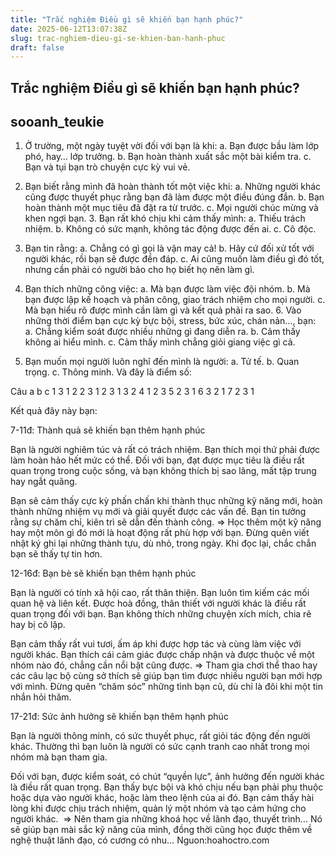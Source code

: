 ```yaml
---
title: "Trắc nghiệm Điều gì sẽ khiến bạn hạnh phúc?"
date: 2025-06-12T13:07:38Z
slug: trac-nghiem-dieu-gi-se-khien-ban-hanh-phuc
draft: false
---
```


## Trắc nghiệm Điều gì sẽ khiến bạn hạnh phúc?

## sooanh_teukie

1. Ở trường, một ngày tuyệt vời đối với bạn là khi:
          a. Bạn được bầu làm lớp phó, hay… lớp trưởng.
          b. Bạn hoàn thành xuất sắc một bài kiểm tra.
          c. Bạn và tụi bạn trò chuyện cực kỳ vui vẻ.
 
2. Bạn biết rằng mình đã hoàn thành tốt một việc khi:
          a. Những người khác cũng được thuyết phục rằng bạn đã làm được một điều đúng đắn.
          b. Bạn hoàn thành một mục tiêu đã đặt ra từ trước.
          c. Mọi người chúc mừng và khen ngợi bạn.
​3. Bạn rất khó chịu khi cảm thấy mình:
          a. Thiếu trách nhiệm.
          b. Không có sức mạnh, không tác động được đến ai.
          c. Cô độc.
 
4. Bạn tin rằng:
          a. Chẳng có gì gọi là vận may cả!
          b. Hãy cứ đối xử tốt với người khác, rồi bạn sẽ được đền đáp.
          c. Ai cũng muốn làm điều gì đó tốt, nhưng cần phải có người bảo cho họ biết họ nên làm gì.
 
5. Bạn thích những công việc:
          a. Mà bạn được làm việc đội nhóm.
          b. Mà bạn được lập kế hoạch và phân công, giao trách nhiệm cho mọi người.
          c. Mà bạn hiểu rõ được mình cần làm gì và kết quả phải ra sao.
​6. Vào những thời điểm bạn cực kỳ bực bội, stress, bức xúc, chán nản…, bạn:
          a. Chẳng kiểm soát được nhiều những gì đang diễn ra.
          b. Cảm thấy không ai hiểu mình.
          c. Cảm thấy mình chẳng giỏi giang việc gì cả.
 
7. Bạn muốn mọi người luôn nghĩ đến mình là người:
          a. Tử tế.
          b. Quan trọng.
          c. Thông minh.
​Và đây là điểm số:
 
Câu a b c
1 3 1 2
2 3 1 2
3 1 3 2
4 1 2 3
5 2 3 1
6 3 2 1
7 2 3 1
 
Kết quả đây này bạn:
 
7-11đ: Thành quả sẽ khiến bạn thêm hạnh phúc

Bạn là người nghiêm túc và rất có trách nhiệm. Bạn thích mọi thứ phải được làm hoàn hảo hết mức có thể. Đối với bạn, đạt được mục tiêu là điều rất quan trọng trong cuộc sống, và bạn không thích bị sao lãng, mất tập trung hay ngắt quãng.
 
Bạn sẽ cảm thấy cực kỳ phấn chấn khi thành thục những kỹ năng mới, hoàn thành những nhiệm vụ mới và giải quyết được các vấn đề. Bạn tin tưởng rằng sự chăm chỉ, kiên trì sẽ dẫn đến thành công.
​=>  Học thêm một kỹ năng hay một môn gì đó mới là hoạt động rất phù hợp với bạn. Đừng quên viết nhật ký ghi lại những thành tựu, dù nhỏ, trong ngày. Khi đọc lại, chắc chắn bạn sẽ thấy tự tin hơn.
 
12-16đ: Bạn bè sẽ khiến bạn thêm hạnh phúc

Bạn là người có tính xã hội cao, rất thân thiện. Bạn luôn tìm kiếm các mối quan hệ và liên kết. Được hoà đồng, thân thiết với người khác là điều rất quan trọng đối với bạn. Bạn không thích những chuyện xích mích, chia rẽ hay bị cô lập.
 
Bạn cảm thấy rất vui tươi, ấm áp khi được hợp tác và cùng làm việc với người khác. Bạn thích cái cảm giác được chấp nhận và được thuộc về một nhóm nào đó, chẳng cần nổi bật cũng được.
​=> Tham gia chơi thể thao hay các câu lạc bộ cùng sở thích sẽ giúp bạn tìm được nhiều người bạn mới hợp với mình. Đừng quên “chăm sóc” những tình bạn cũ, dù chỉ là đôi khi một tin nhắn hỏi thăm.
 
17-21đ: Sức ảnh hưởng sẽ khiến bạn thêm hạnh phúc

Bạn là người thông minh, có sức thuyết phục, rất giỏi tác động đến người khác. Thường thì bạn luôn là người có sức cạnh tranh cao nhất trong mọi nhóm mà bạn tham gia.
 
 Đối với bạn, được kiểm soát, có chút “quyền lực”, ảnh hưởng đến người khác là điều rất quan trọng. Bạn thấy bực bội và khó chịu nếu bạn phải phụ thuộc hoặc dựa vào người khác, hoặc làm theo lệnh của ai đó. Bạn cảm thấy hài lòng khi được chịu trách nhiệm, quản lý một nhóm và tạo cảm hứng cho người khác.
​ => Nên tham gia những khoá học về lãnh đạo, thuyết trình… Nó sẽ giúp bạn mài sắc kỹ năng của mình, đồng thời cũng học được thêm về nghệ thuật lãnh đạo, có cương có nhu…
  Nguon:hoahoctro.com